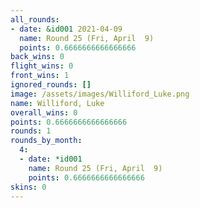 ```yaml
---
all_rounds:
- date: &id001 2021-04-09
  name: Round 25 (Fri, April  9)
  points: 0.6666666666666666
back_wins: 0
flight_wins: 0
front_wins: 1
ignored_rounds: []
image: /assets/images/Williford_Luke.png
name: Williford, Luke
overall_wins: 0
points: 0.6666666666666666
rounds: 1
rounds_by_month:
  4:
  - date: *id001
    name: Round 25 (Fri, April  9)
    points: 0.6666666666666666
skins: 0
---
```

